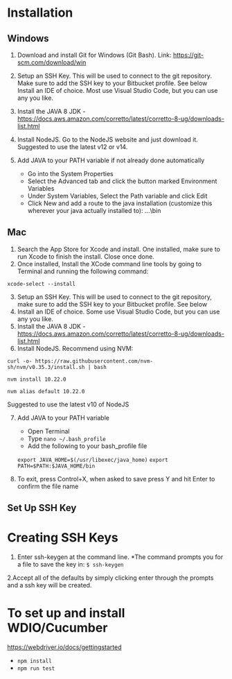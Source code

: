 # Installation


## Windows

1. Download and install Git for Windows (Git Bash). Link: https://git-scm.com/download/win

2. Setup an SSH Key. This will be used to connect to the git repository. Make sure to add the SSH key to your Bitbucket profile. See below
Install an IDE of choice. Most use Visual Studio Code, but you can use any you like.

3. Install the JAVA 8 JDK - https://docs.aws.amazon.com/corretto/latest/corretto-8-ug/downloads-list.html

4. Install NodeJS. Go to the NodeJS website and just download it. Suggested to use the latest v12 or v14.

5. Add JAVA to your PATH variable if not already done automatically
    * Go into the System Properties
    * Select the Advanced tab and click the button marked Environment Variables
    * Under System Variables, Select the Path variable and click Edit
    * Click New and add a route to the java installation (customize this wherever your java actually installed to):
...<javaFolder>\bin

## Mac
1. Search the App Store for Xcode and install. One installed, make sure to run Xcode to finish the install. Close once done.
2. Once installed, Install the XCode command line tools by going to Terminal and running the following command:
```
xcode-select --install
```

3. Setup an SSH Key. This will be used to connect to the git repository, make sure to add the SSH key to your Bitbucket profile. See below
4. Install an IDE of choice. Some use Visual Studio Code, but you can use any you like.
5. Install the JAVA 8 JDK - https://docs.aws.amazon.com/corretto/latest/corretto-8-ug/downloads-list.html
6. Install NodeJS. Recommend using NVM:
```
curl -o- https://raw.githubusercontent.com/nvm-sh/nvm/v0.35.3/install.sh | bash 
```

```
nvm install 10.22.0
```

```
nvm alias default 10.22.0
```


Suggested to use the latest v10 of NodeJS

7. Add JAVA to your PATH variable
    * Open Terminal
    * Type 
    ```nano ~/.bash_profile```
    * Add the following to your bash_profile file

    ```export JAVA_HOME=$(/usr/libexec/java_home)```
    ```export PATH=$PATH:$JAVA_HOME/bin```

4. To exit, press Control+X, when asked to save press Y and hit Enter to confirm the file name

## Set Up SSH Key

# Creating SSH Keys

1. Enter ssh-keygen at the command line. 
    *The command prompts you for a file to save the key in:
```$ ssh-keygen ```

2.Accept all of the defaults by simply clicking enter through the prompts and a ssh key will be created.





# To set up and install WDIO/Cucumber
https://webdriver.io/docs/gettingstarted

* ```npm install```
* ```npm run test```